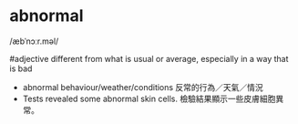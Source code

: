 # abnormal
/æbˈnɔːr.məl/

#adjective different from what is usual or average, especially in a way that is bad

- abnormal behaviour/weather/conditions
反常的行為／天氣／情況
- Tests revealed some abnormal skin cells.
檢驗結果顯示一些皮膚細胞異常。
